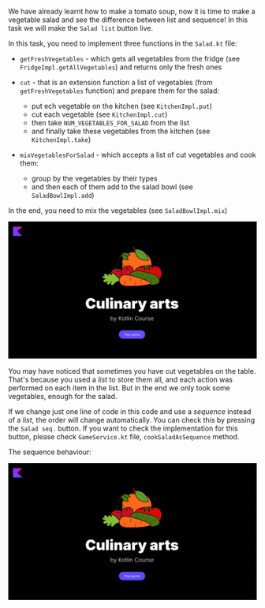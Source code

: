We have already learnt how to make a tomato soup, now it is time to make a vegetable salad and see the difference between list and sequence!
In this task we will make the `Salad list` button live.

In this task, you need to implement three functions in the `Salad.kt` file:

- `getFreshVegetables` - which gets all vegetables from the fridge (see `FridgeImpl.getAllVegetables`) and returns only the fresh ones
- `cut` - that is an extension function a list of vegetables (from `getFreshVegetables` function) and prepare them for the salad:

    - put ech vegetable on the kitchen (see `KitchenImpl.put`)
    - cut each vegetable (see `KitchenImpl.cut`)
    - then take `NUM_VEGETABLES_FOR_SALAD` from the list
    - and finally take these vegetables from the kitchen (see `KitchenImpl.take`)

- `mixVegetablesForSalad` - which accepts a list of cut vegetables and cook them:
    
    - group by the vegetables by their types
    - and then each of them add to the salad bowl (see `SaladBowlImpl.add`)

In the end, you need to mix the vegetables (see `SaladBowlImpl.mix`)

<div class="hint" title="Click me to view the expected state of the application after completing this task">

![Current state](../../utils/src/main/resources/images/master/chef/states/salad_list.gif)

</div>

You may have noticed that sometimes you have cut vegetables on the table.
That's because you used a _list_ to store them all, and each action was performed on each item in the list.
But in the end we only took some vegetables, enough for the salad.

If we change just one line of code in this code and use a _sequence_ instead of a _list_, the order will change automatically.
You can check this by pressing the `Salad seq.` button. 
If you want to check the implementation for this button, please check `GameService.kt` file, `cookSaladAsSequence` method.

The sequence behaviour:

![Current state](../../utils/src/main/resources/images/master/chef/states/salad_seq.gif)
